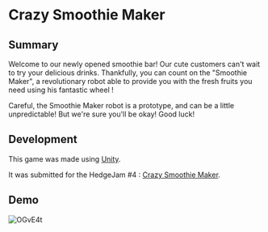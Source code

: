 # Crazy Smoothie Maker
## Summary

Welcome to our newly opened smoothie bar! Our cute customers can't wait to try your delicious drinks. Thankfully, you can count on the "Smoothie Maker", a revolutionary robot able to provide you with the fresh fruits you need using his fantastic wheel !

Careful, the Smoothie Maker robot is a prototype, and can be a little unpredictable! But we're sure you'll be okay! Good luck!

## Development

This game was made using [Unity](https://unity.com/fr).

It was submitted for the HedgeJam #4 : [Crazy Smoothie Maker](https://maerys.itch.io/crazy-smoothie-maker).

## Demo

![OGvE4t](https://github.com/user-attachments/assets/a3ed0883-3b65-4490-87fd-ecd756bc8df9)




